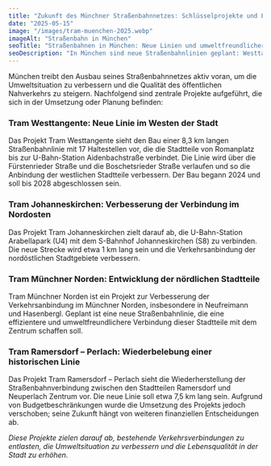 ```yaml
---
title: "Zukunft des Münchner Straßenbahnnetzes: Schlüsselprojekte und Perspektiven"
date: "2025-05-15"
image: "/images/tram-muenchen-2025.webp"
imageAlt: "Straßenbahn in München"
seoTitle: "Straßenbahnen in München: Neue Linien und umweltfreundlicher Verkehr"
seoDescription: "In München sind neue Straßenbahnlinien geplant: Westtangente, Johanneskirchen, Ramersdorf – Perlach und weitere. Lesen Sie die Details zu den Projekten."
---
```


München treibt den Ausbau seines Straßenbahnnetzes aktiv voran, um die Umweltsituation zu verbessern und die Qualität des öffentlichen Nahverkehrs zu steigern. Nachfolgend sind zentrale Projekte aufgeführt, die sich in der Umsetzung oder Planung befinden:

### Tram Westtangente: Neue Linie im Westen der Stadt

Das Projekt Tram Westtangente sieht den Bau einer 8,3 km langen Straßenbahnlinie mit 17 Haltestellen vor, die die Stadtteile von Romanplatz bis zur U-Bahn-Station Aidenbachstraße verbindet. Die Linie wird über die Fürstenrieder Straße und die Boschetsrieder Straße verlaufen und so die Anbindung der westlichen Stadtteile verbessern. Der Bau begann 2024 und soll bis 2028 abgeschlossen sein.

### Tram Johanneskirchen: Verbesserung der Verbindung im Nordosten

Das Projekt Tram Johanneskirchen zielt darauf ab, die U-Bahn-Station Arabellapark (U4) mit dem S-Bahnhof Johanneskirchen (S8) zu verbinden. Die neue Strecke wird etwa 1 km lang sein und die Verkehrsanbindung der nordöstlichen Stadtgebiete verbessern.

### Tram Münchner Norden: Entwicklung der nördlichen Stadtteile

Tram Münchner Norden ist ein Projekt zur Verbesserung der Verkehrsanbindung im Münchner Norden, insbesondere in Neufreimann und Hasenbergl. Geplant ist eine neue Straßenbahnlinie, die eine effizientere und umweltfreundlichere Verbindung dieser Stadtteile mit dem Zentrum schaffen soll.

### Tram Ramersdorf – Perlach: Wiederbelebung einer historischen Linie

Das Projekt Tram Ramersdorf – Perlach sieht die Wiederherstellung der Straßenbahnverbindung zwischen den Stadtteilen Ramersdorf und Neuperlach Zentrum vor. Die neue Linie soll etwa 7,5 km lang sein. Aufgrund von Budgetbeschränkungen wurde die Umsetzung des Projekts jedoch verschoben; seine Zukunft hängt von weiteren finanziellen Entscheidungen ab.

*Diese Projekte zielen darauf ab, bestehende Verkehrsverbindungen zu entlasten, die Umweltsituation zu verbessern und die Lebensqualität in der Stadt zu erhöhen.*
